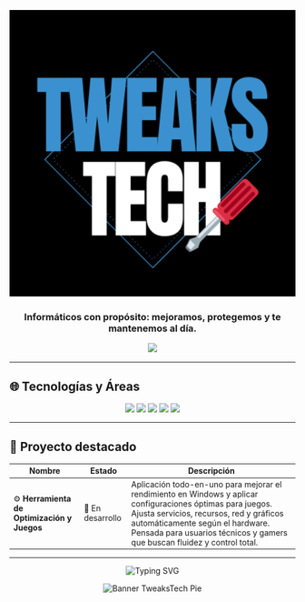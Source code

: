 <!-- GitHub README: Perfil técnico (versión con banners) -->

<p align="center">
  <img src="https://github.com/tweakstech/tweakstech/blob/main/9327466.png" alt="Banner TweaksTech Encabezado" width="600" />
</p>

<h3 align="center">Informáticos con propósito: mejoramos, protegemos y te mantenemos al día.</h3>

<p align="center">
  <img src="https://img.shields.io/badge/Informática-Avanzada-0A66C2?style=for-the-badge&logo=github&logoColor=white" />
</p>

---

## 🌐 Tecnologías y Áreas

<p align="center">
  <img src="https://img.shields.io/badge/Python-Automatización-306998?style=for-the-badge&logo=python&logoColor=white" />
  <img src="https://img.shields.io/badge/Javascript-Frontend-F7DF1E?style=for-the-badge&logo=javascript&logoColor=black" />
  <img src="https://img.shields.io/badge/Privacidad-Datos-E95420?style=for-the-badge&logo=keepassxc&logoColor=white" />
  <img src="https://img.shields.io/badge/Optimización-Rendimiento-FFA500?style=for-the-badge&logo=windows&logoColor=white" />
  <img src="https://img.shields.io/badge/Windows-Sistemas-0078D6?style=for-the-badge&logo=windows&logoColor=white" />
</p>

---

## 🧰 Proyecto destacado

| Nombre | Estado | Descripción |
|--------|--------|-------------|
| ⚙️ **Herramienta de Optimización y Juegos** | 🚧 En desarrollo | Aplicación todo-en-uno para mejorar el rendimiento en Windows y aplicar configuraciones óptimas para juegos. Ajusta servicios, recursos, red y gráficos automáticamente según el hardware. Pensada para usuarios técnicos y gamers que buscan fluidez y control total. |

---

<p align="center">
  <img src="https://readme-typing-svg.demolab.com?font=Fira+Code&size=22&pause=1000&color=00BFFF&center=true&vCenter=true&width=500&lines=Gracias+por+visitar+nuestro+GitHub!;Contenido+tech+de+calidad+y+optimizaciones+reales." alt="Typing SVG" />
</p>

<p align="center">
  <img src="https://i.imgur.com/SLXNqRi.png" alt="Banner TweaksTech Pie" width="600" />
</p>
